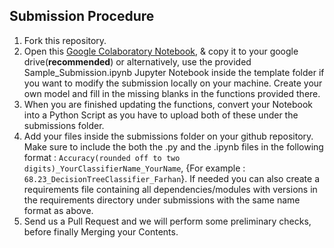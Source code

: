 ## Submission Procedure

1. Fork this repository.
2. Open this [Google Colaboratory Notebook](https://www.nwcg.gov/publications/pms437/cffdrs/fire-weather-index-system), & copy it to your google drive(**recommended**) or alternatively, use the provided Sample_Submission.ipynb Jupyter Notebook inside the template folder if you want to modify the submission locally on your machine. Create your own model and fill in the missing blanks in the functions provided there.
3. When you are finished updating the functions, convert your Notebook into a Python Script as you have to upload both of these under the submissions folder.
4. Add your files inside the submissions folder on your github repository. Make sure to include the both the .py and the .ipynb files in the following format : `Accuracy(rounded off to two digits)_YourClassifierName_YourName`, {For example : `68.23_DecisionTreeClassifier_Farhan`}. If needed you can also create a requirements file containing all dependencies/modules with versions in the requirements directory under submissions with the same name format as above.
5. Send us a Pull Request and we will perform some preliminary checks, before finally Merging your Contents.
